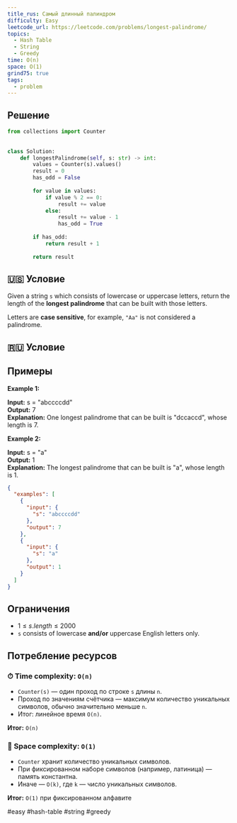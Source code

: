 ```yaml
---
title_rus: Самый длинный палиндром
difficulty: Easy
leetcode_url: https://leetcode.com/problems/longest-palindrome/
topics:
  - Hash Table
  - String
  - Greedy
time: O(n)
space: O(1)
grind75: true
tags:
  - problem
---
```


## Решение

```python
from collections import Counter  
  
  
class Solution:  
    def longestPalindrome(self, s: str) -> int:  
        values = Counter(s).values()  
        result = 0  
        has_odd = False  
  
        for value in values:  
            if value % 2 == 0:  
                result += value  
            else:  
                result += value - 1  
                has_odd = True  
  
        if has_odd:  
            return result + 1  
  
        return result
```

## 🇺🇸 Условие

Given a string `s` which consists of lowercase or uppercase letters, return the length of the **longest palindrome** that can be built with those letters.

Letters are **case sensitive**, for example, `"Aa"` is not considered a palindrome.

## 🇷🇺 Условие

<!-- Место для вставки перевода на русском языке -->

## Примеры

**Example 1:**

**Input:** s = "abccccdd"  
**Output:** 7  
**Explanation:** One longest palindrome that can be built is "dccaccd", whose length is 7.

**Example 2:**

**Input:** s = "a"  
**Output:** 1  
**Explanation:** The longest palindrome that can be built is "a", whose length is 1.

```json
{
  "examples": [
    {
      "input": {
        "s": "abccccdd"
      },
      "output": 7
    },
    {
      "input": {
        "s": "a"
      },
      "output": 1
    }
  ]
}
```

## Ограничения

- $1 \leq s.length \leq 2000$
- `s` consists of lowercase **and/or** uppercase English letters only.

## Потребление ресурсов
### ⏱ Time complexity: `O(n)`

- `Counter(s)` — один проход по строке `s` длины `n`.
- Проход по значениям счётчика — максимум количество уникальных символов, обычно значительно меньше `n`.
- Итог: линейное время `O(n)`.

**Итог:** `O(n)`

### 🧠 Space complexity: `O(1)`

- `Counter` хранит количество уникальных символов.
- При фиксированном наборе символов (например, латиница) — память константна.
- Иначе — `O(k)`, где `k` — число уникальных символов.

**Итог:** `O(1)` при фиксированном алфавите

#easy #hash-table #string #greedy

